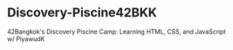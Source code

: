 # Discovery-Piscine42BKK
42Bangkok's Discovery Piscine Camp: Learning HTML, CSS, and JavaScript w/ PiyawudK
